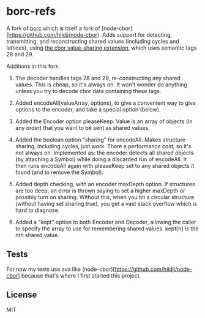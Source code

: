 # borc-refs

A fork of [borc](https://github.com/dignifiedquire/borc) which is itself a fork of [node-cbor][https://github.com/hildjj/node-cbor).  Adds support for detecting, transmitting, and reconstructing shared values (including cycles and lattices), using [the cbor value-sharing extension](http://cbor.schmorp.de/value-sharing), which uses semantic tags 28 and 29.

Additions in this fork:

1.  The decoder handles tags 28 and 29, re-constructing any shared values.  This is cheap, so it's always on.  It won't wonder do anything unless you try to decode cbor data containing these tags.

2.  Added encodeAll(valueArray, options), to give a convenient way to give options to the encoder, and take a special option (below).

3.  Added the Encoder option pleaseKeep.  Value is an array of objects (in any order) that you want to be sent as shared values.

4.  Added the boolean option "sharing" for encodeAll.  Makes structure sharing, including cycles, just work.  There a performance cost, so it's not always on.   Implemented as: the encoder detects all shared objects (by attaching a Symbol) while doing a discarded run of encodeAll.  It then runs encodeAll again with pleaseKeep set to any shared objects it found (and to remove the Symbol).  

5.  Added depth checking, with an encoder maxDepth option.   If structures are too deep, an error is thrown saying to set a higher maxDepth or possibly turn on sharing.  Without this, when you hit a circular structure (without having set sharing true), you get a vast stack overflow which is hard to diagnose.

6.  Added a "kept" option to both Encoder and Decoder, allowing the caller to specify the array to use for remembering shared values.   kept[n] is the nth shared value.

## Tests

For now my tests use ava like (node-cbor)[https://github.com/hildjj/node-cbor] because that's where I first started this project.

## License

MIT
